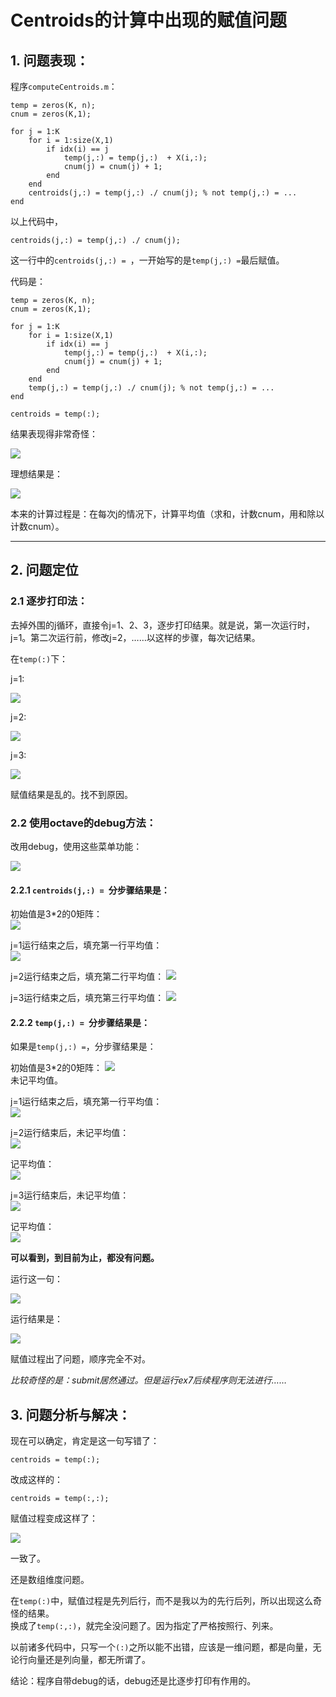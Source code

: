 # Centroids的计算中出现的赋值问题

## 1. 问题表现：

程序`computeCentroids.m`：  

	temp = zeros(K, n);
	cnum = zeros(K,1);
	
	for j = 1:K
		for i = 1:size(X,1)
			if idx(i) == j
				temp(j,:) = temp(j,:)  + X(i,:);
				cnum(j) = cnum(j) + 1;
			end
		end	
		centroids(j,:) = temp(j,:) ./ cnum(j); % not temp(j,:) = ...
	end

以上代码中， 

	centroids(j,:) = temp(j,:) ./ cnum(j);  

这一行中的`centroids(j,:) = `，一开始写的是`temp(j,:) =`最后赋值。  

代码是：  

	temp = zeros(K, n);
	cnum = zeros(K,1);
	
	for j = 1:K
		for i = 1:size(X,1)
			if idx(i) == j
				temp(j,:) = temp(j,:)  + X(i,:);
				cnum(j) = cnum(j) + 1;
			end
		end	
		temp(j,:) = temp(j,:) ./ cnum(j); % not temp(j,:) = ...
	end
	
	centroids = temp(:);

结果表现得非常奇怪：  

![](http://7xotr7.com1.z0.glb.clouddn.com/16-5-12/37734396.jpg)

理想结果是：  

![](http://7xotr7.com1.z0.glb.clouddn.com/16-5-12/82115511.jpg)  

本来的计算过程是：在每次j的情况下，计算平均值（求和，计数cnum，用和除以计数cnum）。  

---  
## 2. 问题定位

### 2.1 逐步打印法：  

去掉外围的j循环，直接令j=1、2、3，逐步打印结果。就是说，第一次运行时，j=1。第二次运行前，修改j=2，……以这样的步骤，每次记结果。  

在`temp(:)`下：

j=1:

![](http://7xotr7.com1.z0.glb.clouddn.com/16-5-12/87076579.jpg)

j=2:  

![](http://7xotr7.com1.z0.glb.clouddn.com/16-5-12/18954861.jpg)

j=3:  

![](http://7xotr7.com1.z0.glb.clouddn.com/16-5-12/53153108.jpg)

赋值结果是乱的。找不到原因。

### 2.2 使用octave的debug方法：  

改用debug，使用这些菜单功能：  

![](http://7xotr7.com1.z0.glb.clouddn.com/16-5-12/48894956.jpg)

#### 2.2.1  `centroids(j,:) = `分步骤结果是：  

初始值是3*2的0矩阵：  
![](http://7xotr7.com1.z0.glb.clouddn.com/16-5-12/88518664.jpg)   

j=1运行结束之后，填充第一行平均值：  
![](http://7xotr7.com1.z0.glb.clouddn.com/16-5-12/52593077.jpg)   

j=2运行结束之后，填充第二行平均值： 
![](http://7xotr7.com1.z0.glb.clouddn.com/16-5-12/72801982.jpg)    

j=3运行结束之后，填充第三行平均值：
![](http://7xotr7.com1.z0.glb.clouddn.com/16-5-12/15114733.jpg)  

#### 2.2.2  `temp(j,:) = `分步骤结果是：  

如果是`temp(j,:) =`，分步骤结果是：  

初始值是3*2的0矩阵： 
![](http://7xotr7.com1.z0.glb.clouddn.com/16-5-12/15735926.jpg)  
未记平均值。 

j=1运行结束之后，填充第一行平均值：  
![](http://7xotr7.com1.z0.glb.clouddn.com/16-5-12/58846607.jpg)  

j=2运行结束后，未记平均值：  
![](http://7xotr7.com1.z0.glb.clouddn.com/16-5-12/13072894.jpg)  

记平均值：  
![](http://7xotr7.com1.z0.glb.clouddn.com/16-5-12/55793259.jpg)  

j=3运行结束后，未记平均值：  
![](http://7xotr7.com1.z0.glb.clouddn.com/16-5-12/57640451.jpg)   

记平均值：  
![](http://7xotr7.com1.z0.glb.clouddn.com/16-5-12/38773791.jpg)  

**可以看到，到目前为止，都没有问题。**

运行这一句：  

![](http://7xotr7.com1.z0.glb.clouddn.com/16-5-12/91584422.jpg)  

运行结果是：  

![](http://7xotr7.com1.z0.glb.clouddn.com/16-5-12/71370033.jpg)  

赋值过程出了问题，顺序完全不对。  

*比较奇怪的是：submit居然通过。但是运行ex7后续程序则无法进行……*

## 3. 问题分析与解决：  

现在可以确定，肯定是这一句写错了：  

	centroids = temp(:);  

改成这样的：  

	centroids = temp(:,:); 

赋值过程变成这样了：  

![](http://7xotr7.com1.z0.glb.clouddn.com/16-5-12/31375756.jpg) 

一致了。  

还是数组维度问题。  

在`temp(:)`中，赋值过程是先列后行，而不是我以为的先行后列，所以出现这么奇怪的结果。   
换成了`temp(:,:)`，就完全没问题了。因为指定了严格按照行、列来。  

以前诸多代码中，只写一个`(:)`之所以能不出错，应该是一维问题，都是向量，无论行向量还是列向量，都无所谓了。  

结论：程序自带debug的话，debug还是比逐步打印有作用的。  